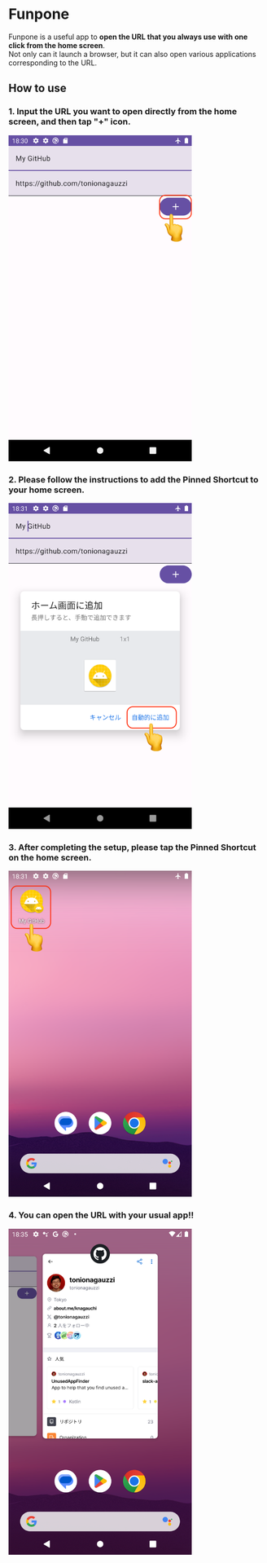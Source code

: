 # Funpone

Funpone is a useful app to **open the URL that you always use with one click from the home screen**.<br />
Not only can it launch a browser, but it can also open various applications corresponding to the URL.

## How to use
### 1. Input the URL you want to open directly from the home screen, and then tap "+" icon.

<img src="./image/how_to_use_1.png" width="360" />

### 2. Please follow the instructions to add the Pinned Shortcut to your home screen.

<img src="./image/how_to_use_2.png" width="360" />

### 3. After completing the setup, please tap the Pinned Shortcut on the home screen.

<img src="./image/how_to_use_3.png" width="360" />

### 4. You can open the URL with your usual app!!

<img src="./image/how_to_use_4.png" width="360" />

